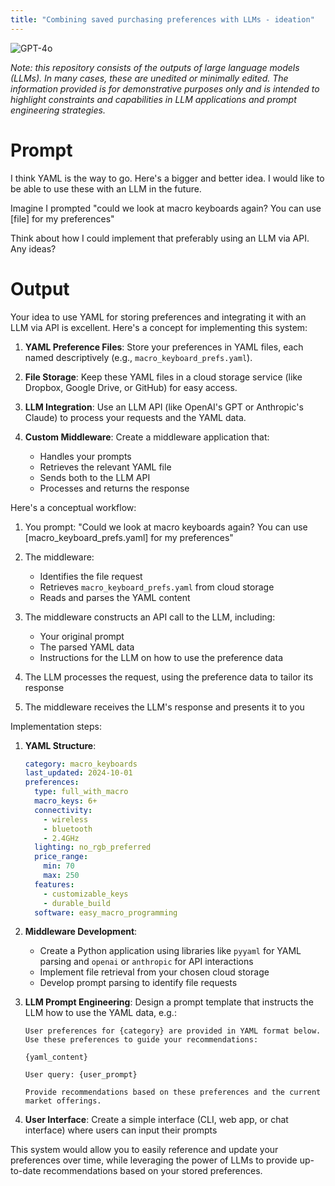 ```yaml
---
title: "Combining saved purchasing preferences with LLMs - ideation"
---
```

![GPT-4o](https://img.shields.io/badge/GPT--4o-3333FF?style=for-the-badge&logo=openai&logoColor=white)



*Note: this repository consists of the outputs of large language models (LLMs). In many cases, these are unedited or minimally edited. The information provided is for demonstrative purposes only and is intended to highlight constraints and capabilities in LLM applications and prompt engineering strategies.*


# Prompt

I think YAML is the way to go.
Here's a bigger and better idea. 
I would like to be able to use these with an LLM in the future.

Imagine I prompted "could we look at macro keyboards again? You can use [file] for my preferences"

Think about how I could implement that preferably using an LLM via API. Any ideas?

# Output

Your idea to use YAML for storing preferences and integrating it with an LLM via API is excellent. Here's a concept for implementing this system:

1. **YAML Preference Files**:
   Store your preferences in YAML files, each named descriptively (e.g., `macro_keyboard_prefs.yaml`).

2. **File Storage**:
   Keep these YAML files in a cloud storage service (like Dropbox, Google Drive, or GitHub) for easy access.

3. **LLM Integration**:
   Use an LLM API (like OpenAI's GPT or Anthropic's Claude) to process your requests and the YAML data.

4. **Custom Middleware**:
   Create a middleware application that:
   - Handles your prompts
   - Retrieves the relevant YAML file
   - Sends both to the LLM API
   - Processes and returns the response

Here's a conceptual workflow:

1. You prompt: "Could we look at macro keyboards again? You can use [macro_keyboard_prefs.yaml] for my preferences"

2. The middleware:
   - Identifies the file request
   - Retrieves `macro_keyboard_prefs.yaml` from cloud storage
   - Reads and parses the YAML content

3. The middleware constructs an API call to the LLM, including:
   - Your original prompt
   - The parsed YAML data
   - Instructions for the LLM on how to use the preference data

4. The LLM processes the request, using the preference data to tailor its response

5. The middleware receives the LLM's response and presents it to you

Implementation steps:

1. **YAML Structure**:
   ```yaml
   category: macro_keyboards
   last_updated: 2024-10-01
   preferences:
     type: full_with_macro
     macro_keys: 6+
     connectivity: 
       - wireless
       - bluetooth
       - 2.4GHz
     lighting: no_rgb_preferred
     price_range: 
       min: 70
       max: 250
     features: 
       - customizable_keys
       - durable_build
     software: easy_macro_programming
   ```

2. **Middleware Development**:
   - Create a Python application using libraries like `pyyaml` for YAML parsing and `openai` or `anthropic` for API interactions
   - Implement file retrieval from your chosen cloud storage
   - Develop prompt parsing to identify file requests

3. **LLM Prompt Engineering**:
   Design a prompt template that instructs the LLM how to use the YAML data, e.g.:
   ```
   User preferences for {category} are provided in YAML format below. 
   Use these preferences to guide your recommendations:

   {yaml_content}

   User query: {user_prompt}

   Provide recommendations based on these preferences and the current market offerings.
   ```

4. **User Interface**:
   Create a simple interface (CLI, web app, or chat interface) where users can input their prompts

This system would allow you to easily reference and update your preferences over time, while leveraging the power of LLMs to provide up-to-date recommendations based on your stored preferences.